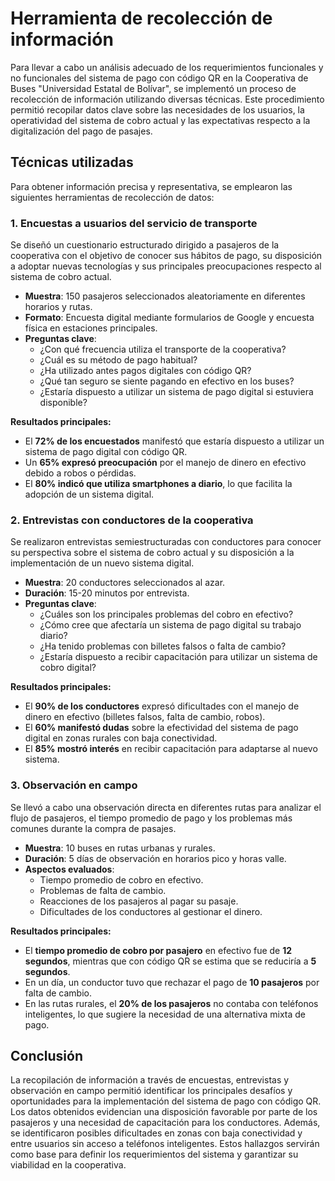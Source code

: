 # **Herramienta de recolección de información**  

Para llevar a cabo un análisis adecuado de los requerimientos funcionales y no funcionales del sistema de pago con código QR en la Cooperativa de Buses "Universidad Estatal de Bolívar", se implementó un proceso de recolección de información utilizando diversas técnicas. Este procedimiento permitió recopilar datos clave sobre las necesidades de los usuarios, la operatividad del sistema de cobro actual y las expectativas respecto a la digitalización del pago de pasajes.  

## **Técnicas utilizadas**  
Para obtener información precisa y representativa, se emplearon las siguientes herramientas de recolección de datos:  

### **1. Encuestas a usuarios del servicio de transporte**  
Se diseñó un cuestionario estructurado dirigido a pasajeros de la cooperativa con el objetivo de conocer sus hábitos de pago, su disposición a adoptar nuevas tecnologías y sus principales preocupaciones respecto al sistema de cobro actual.  

- **Muestra**: 150 pasajeros seleccionados aleatoriamente en diferentes horarios y rutas.  
- **Formato**: Encuesta digital mediante formularios de Google y encuesta física en estaciones principales.  
- **Preguntas clave**:  
  - ¿Con qué frecuencia utiliza el transporte de la cooperativa?  
  - ¿Cuál es su método de pago habitual?  
  - ¿Ha utilizado antes pagos digitales con código QR?  
  - ¿Qué tan seguro se siente pagando en efectivo en los buses?  
  - ¿Estaría dispuesto a utilizar un sistema de pago digital si estuviera disponible?  

**Resultados principales:**  
- El **72% de los encuestados** manifestó que estaría dispuesto a utilizar un sistema de pago digital con código QR.  
- Un **65% expresó preocupación** por el manejo de dinero en efectivo debido a robos o pérdidas.  
- El **80% indicó que utiliza smartphones a diario**, lo que facilita la adopción de un sistema digital.  

### **2. Entrevistas con conductores de la cooperativa**  
Se realizaron entrevistas semiestructuradas con conductores para conocer su perspectiva sobre el sistema de cobro actual y su disposición a la implementación de un nuevo sistema digital.  

- **Muestra**: 20 conductores seleccionados al azar.  
- **Duración**: 15-20 minutos por entrevista.  
- **Preguntas clave**:  
  - ¿Cuáles son los principales problemas del cobro en efectivo?  
  - ¿Cómo cree que afectaría un sistema de pago digital su trabajo diario?  
  - ¿Ha tenido problemas con billetes falsos o falta de cambio?  
  - ¿Estaría dispuesto a recibir capacitación para utilizar un sistema de cobro digital?  

**Resultados principales:**  
- El **90% de los conductores** expresó dificultades con el manejo de dinero en efectivo (billetes falsos, falta de cambio, robos).  
- El **60% manifestó dudas** sobre la efectividad del sistema de pago digital en zonas rurales con baja conectividad.  
- El **85% mostró interés** en recibir capacitación para adaptarse al nuevo sistema.  

### **3. Observación en campo**  
Se llevó a cabo una observación directa en diferentes rutas para analizar el flujo de pasajeros, el tiempo promedio de pago y los problemas más comunes durante la compra de pasajes.  

- **Muestra**: 10 buses en rutas urbanas y rurales.  
- **Duración**: 5 días de observación en horarios pico y horas valle.  
- **Aspectos evaluados**:  
  - Tiempo promedio de cobro en efectivo.  
  - Problemas de falta de cambio.  
  - Reacciones de los pasajeros al pagar su pasaje.  
  - Dificultades de los conductores al gestionar el dinero.  

**Resultados principales:**  
- El **tiempo promedio de cobro por pasajero** en efectivo fue de **12 segundos**, mientras que con código QR se estima que se reduciría a **5 segundos**.  
- En un día, un conductor tuvo que rechazar el pago de **10 pasajeros** por falta de cambio.  
- En las rutas rurales, el **20% de los pasajeros** no contaba con teléfonos inteligentes, lo que sugiere la necesidad de una alternativa mixta de pago.  

## **Conclusión**  
La recopilación de información a través de encuestas, entrevistas y observación en campo permitió identificar los principales desafíos y oportunidades para la implementación del sistema de pago con código QR. Los datos obtenidos evidencian una disposición favorable por parte de los pasajeros y una necesidad de capacitación para los conductores. Además, se identificaron posibles dificultades en zonas con baja conectividad y entre usuarios sin acceso a teléfonos inteligentes. Estos hallazgos servirán como base para definir los requerimientos del sistema y garantizar su viabilidad en la cooperativa.